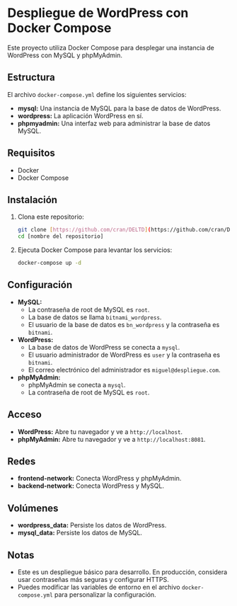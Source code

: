 # Despliegue de WordPress con Docker Compose

Este proyecto utiliza Docker Compose para desplegar una instancia de WordPress con MySQL y phpMyAdmin.

## Estructura

El archivo `docker-compose.yml` define los siguientes servicios:

* **mysql:** Una instancia de MySQL para la base de datos de WordPress.
* **wordpress:** La aplicación WordPress en sí.
* **phpmyadmin:** Una interfaz web para administrar la base de datos MySQL.

## Requisitos

* Docker
* Docker Compose

## Instalación

1.  Clona este repositorio:

    ```bash
    git clone [https://github.com/cran/DELTD](https://github.com/cran/DELTD)
    cd [nombre del repositorio]
    ```

2.  Ejecuta Docker Compose para levantar los servicios:

    ```bash
    docker-compose up -d
    ```

## Configuración

* **MySQL:**
    * La contraseña de root de MySQL es `root`.
    * La base de datos se llama `bitnami_wordpress`.
    * El usuario de la base de datos es `bn_wordpress` y la contraseña es `bitnami`.
* **WordPress:**
    * La base de datos de WordPress se conecta a `mysql`.
    * El usuario administrador de WordPress es `user` y la contraseña es `bitnami`.
    * El correo electrónico del administrador es `miguel@despliegue.com`.
* **phpMyAdmin:**
    * phpMyAdmin se conecta a `mysql`.
    * La contraseña de root de MySQL es `root`.

## Acceso

* **WordPress:** Abre tu navegador y ve a `http://localhost`.
* **phpMyAdmin:** Abre tu navegador y ve a `http://localhost:8081`.

## Redes

* **frontend-network:** Conecta WordPress y phpMyAdmin.
* **backend-network:** Conecta WordPress y MySQL.

## Volúmenes

* **wordpress_data:** Persiste los datos de WordPress.
* **mysql_data:** Persiste los datos de MySQL.

## Notas

* Este es un despliegue básico para desarrollo. En producción, considera usar contraseñas más seguras y configurar HTTPS.
* Puedes modificar las variables de entorno en el archivo `docker-compose.yml` para personalizar la configuración.
